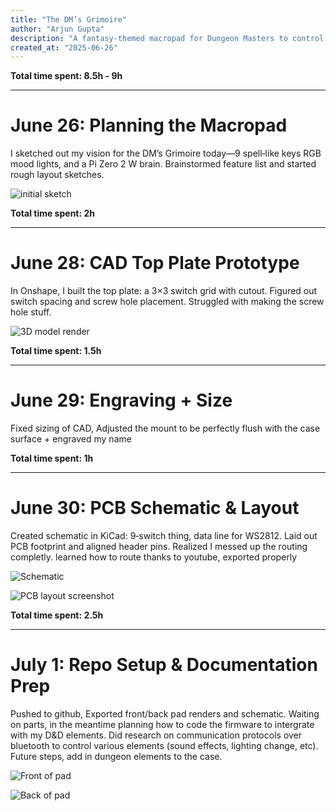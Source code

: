 ```yaml
---
title: "The DM’s Grimoire"
author: "Arjun Gupta"
description: "A fantasy‑themed macropad for Dungeon Masters to control sound, story, and combat  at the table."
created_at: "2025-06-26"
---
```


**Total time spent: 8.5h - 9h**

---

# June 26: Planning the Macropad

I sketched out my vision for the DM’s Grimoire today—9 spell‑like keys RGB mood lights, and a Pi Zero 2 W brain. Brainstormed feature list and started rough layout sketches.

![initial sketch](assets/frontpad.png)

**Total time spent: 2h**

---

# June 28: CAD Top Plate Prototype

In Onshape, I built the top plate: a 3×3 switch grid with cutout. Figured out switch spacing and screw hole placement. Struggled with making the screw hole stuff.

![3D model render](assets/pcb_model.png)

**Total time spent: 1.5h**

---

# June 29: Engraving + Size

Fixed sizing of CAD, Adjusted the mount to be perfectly flush with the case surface + engraved my name

**Total time spent: 1h**

---

# June 30: PCB Schematic & Layout

Created schematic in KiCad: 9‑switch thing, data line for WS2812. Laid out PCB footprint and aligned header pins. Realized I messed up the routing completly. learned how to route thanks to youtube, exported properly 

![Schematic](assets/schematic.png)

![PCB layout screenshot](assets/pcb.png)

**Total time spent: 2.5h**

---

# July 1: Repo Setup & Documentation Prep

Pushed to github, Exported front/back pad renders and schematic. Waiting on parts, in the meantime planning how to code the firmware to intergrate with my D&D elements. Did research on communication protocols over bluetooth to control various elements (sound effects, lighting change, etc). Future steps, add in dungeon elements to the case. 

![Front of pad](assets/frontpad.png)

![Back of pad](assets/backpad.png)
